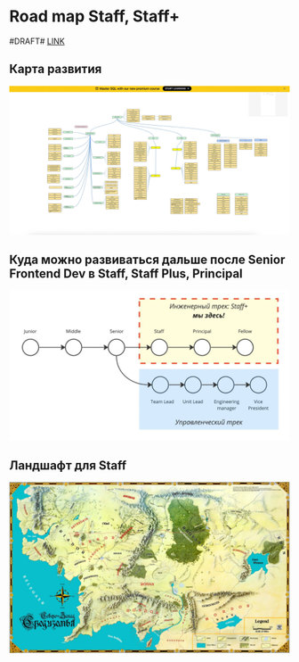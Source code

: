 # Road map Staff, Staff+

#DRAFT#
[LINK](https://roadmap.sh/r/frontend-vueks)

## Карта развития
![alt text](https://github.com/cossack-don/road-map-senior-staff/blob/main/map.jpg)

## Куда можно развиваться дальше после Senior Frontend Dev в Staff, Staff Plus, Principal
![alt text](https://github.com/cossack-don/road-map-senior-staff/blob/main/screen_1.jpeg)

## Ландшафт для Staff
![alt text](https://github.com/cossack-don/road-map-staff-dev/blob/main/landwaft.jpg)
